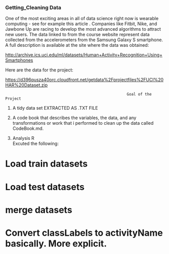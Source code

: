 ### Getting_Cleaning Data
One of the most exciting areas in all of data science right now is wearable computing - see for example this article . Companies like Fitbit, Nike, and Jawbone Up are racing to develop the most advanced algorithms to attract new users. The data linked to from the course website represent data collected from the accelerometers from the Samsung Galaxy S smartphone. A full description is available at the site where the data was obtained:

http://archive.ics.uci.edu/ml/datasets/Human+Activity+Recognition+Using+Smartphones

Here are the data for the project:

https://d396qusza40orc.cloudfront.net/getdata%2Fprojectfiles%2FUCI%20HAR%20Dataset.zip

                                                          Goal of the Project
1. A tidy data set EXTRACTED AS .TXT FILE

2. A code book that describes the variables, the data, and any transformations or work that i performed to clean up the data called CodeBook.md.
3. Analysis R  
Excuted the following:
# Load train datasets
# Load test datasets
# merge datasets
# Convert classLabels to activityName basically. More explicit. 



